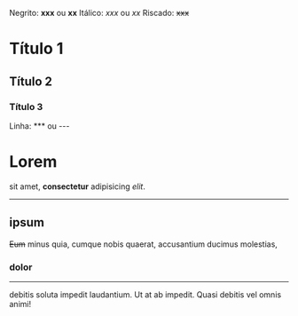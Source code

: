 Negrito: **xxx** ou __xx__
Itálico: *xxx* ou _xx_
Riscado: ~~xxx~~
# Título 1
## Título 2
### Título 3

Linha: *** ou ---


# Lorem 

sit amet, **consectetur** adipisicing _elit_.
***
## ipsum 
~~Eum~~ minus quia, cumque nobis quaerat, accusantium ducimus molestias, 

### dolor 
---
 debitis soluta impedit laudantium. Ut at ab impedit. Quasi debitis vel omnis animi!